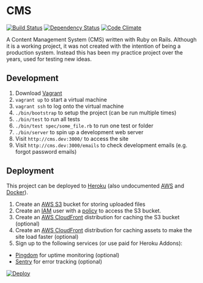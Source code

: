 # CMS

[![Build Status](https://travis-ci.org/obduk/cms.png?branch=master)](https://travis-ci.org/obduk/cms)
[![Dependency Status](https://gemnasium.com/obduk/cms.png)](https://gemnasium.com/obduk/cms)
[![Code Climate](https://codeclimate.com/github/obduk/cms.png)](https://codeclimate.com/github/obduk/cms)

A Content Management System (CMS) written with Ruby on Rails. Although it is a
working project, it was not created with the intention of being a production
system. Instead this has been my practice project over the years, used for
testing new ideas.

## Development

1. Download [Vagrant](https://www.vagrantup.com/)
1. `vagrant up` to start a virtual machine
1. `vagrant ssh` to log onto the virtual machine
1. `./bin/bootstrap` to setup the project (can be run multiple times)
1. `./bin/test` to run all tests
1. `./bin/test spec/some_file.rb` to run one test or folder
1. `./bin/server` to spin up a development web server
1. Visit `http://cms.dev:3000/` to access the site
1. Visit `http://cms.dev:3000/emails` to check development emails (e.g. forgot password emails)

## Deployment

This project can be deployed to [Heroku](https://www.heroku.com/) (also undocumented
[AWS](https://aws.amazon.com/) and [Docker](https://www.docker.com/)).

1. Create an [AWS S3](https://aws.amazon.com/s3/) bucket for storing uploaded
   files
1. Create an [IAM](https://aws.amazon.com/iam/) user with a
   [policy](doc/iam_policy.json) to access the S3 bucket.
1. Create an [AWS CloudFront](https://aws.amazon.com/cloudfront/)
   distribution for caching the S3 bucket (optional)
1. Create an [AWS CloudFront](https://aws.amazon.com/cloudfront/) distribution
   for caching assets to make the site load faster (optional)
1. Sign up to the following services (or use paid for Heroku Addons):
  * [Pingdom](https://www.pingdom.com/) for uptime monitoring (optional)
  * [Sentry](https://www.getsentry.com/) for error tracking (optional)

[![Deploy](https://www.herokucdn.com/deploy/button.svg)](https://heroku.com/deploy)

